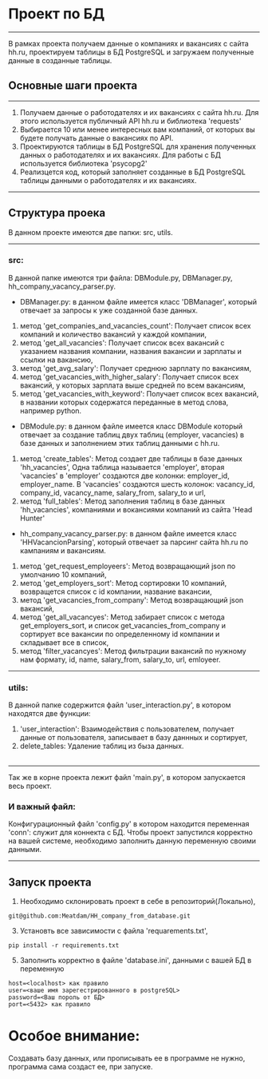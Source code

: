 # Проект по БД
_____
В рамках проекта получаем данные о компаниях и вакансиях с сайта hh.ru, проектируем таблицы в БД PostgreSQL и загружаем полученные данные в созданные таблицы.

## Основные шаги проекта
______
1. Получаем данные о работодателях и их вакансиях с сайта hh.ru. Для этого используется публичный API hh.ru и библиотека 
'requests'
2. Выбирается 10 или менее интересных вам компаний, от которых вы будете получать данные о вакансиях по API.
3. Проектируются таблицы в БД PostgreSQL для хранения полученных данных о работодателях и их вакансиях. Для работы с БД используется библиотека 
'psycopg2'
4. Реализцется код, который заполняет созданные в БД PostgreSQL таблицы данными о работодателях и их вакансиях.
______
## Структура проека
В данном проекте имеются две папки: src, utils.
_______
### src:
В данной папке имеются три файла: DBModule.py, DBManager.py, hh_company_vacancy_parser.py.
- DBManager.py: в данном файле имеется класс 'DBManager', который отвечает за запросы к уже созданной базе данных.
1. метод 'get_companies_and_vacancies_count': Получает список всех компаний и количество вакансий у каждой компании,
2. метод 'get_all_vacancies': Получает список всех вакансий с указанием названия компании, названия вакансии и зарплаты и ссылки на вакансию,
3. метод 'get_avg_salary': Получает среднюю зарплату по вакансиям,
4. метод 'get_vacancies_with_higher_salary': Получает список всех вакансий, у которых зарплата выше средней по всем вакансиям,
5. метод 'get_vacancies_with_keyword': Получает список всех вакансий, в названии которых содержатся переданные в метод слова, например python.
 
- DBModule.py: в данном файле имеется класс DBModule который отвечает за создание таблиц двух таблиц (employer, vacancies) в базе данных и заполнением этих таблиц данными с hh.ru.
1. метод 'create_tables': Метод создает две таблицы в базе данных 'hh_vacancies', Одна таблица называется 'employer', вторая 'vacancies' в
'employer' создаются две колонки: employer_id, employer_name. В 'vacancies' создаются шесть колонок: vacancy_id, company_id, vacancy_name, salary_from, salary_to и url,
2. метод 'full_tables': Метод заполнения таблиц в базе данных 'hh_vacancies', компаниями и вокансиями компаний из сайта 'Head Hunter'

- hh_company_vacancy_parser.py: в данном файле имеется класс 'HHVacancionParsing', который отвечает за парсинг сайта hh.ru по кампаниям и вакансиям.
1. метод 'get_request_employeers': Метод возвращающий json по умолчанию 10 компаний,
2. метод 'get_employers_sort':  Метод сортировки 10 компаний, возвращется список с id компании, название вакансии,
3. метод 'get_vacancies_from_company':  Метод возвращающий json вакансий,
4. метод 'get_all_vacancyes':  Метод забирает список с метода get_employers_sort, и список get_vacancies_from_company и сортирует все вакансии по определенному id компании и складывает все в список,
5. метод 'filter_vacancyes': Метод фильтрации вакансий по нужному нам формату, id, name, salary_from, salary_to, url, emloyeer.
_______
### utils:
В данной папке содержится файл 'user_interaction.py', в котором находятся две функции:
1. 'user_interaction': Взаимодействия с пользователем, получает данные от пользователя, записывает в базу даннных и сортирует,
2. delete_tables: Удаление таблиц из быза данных.</br></br>
________

Так же в корне проекта лежит файл 'main.py', в котором запускается весь проект. </br>
### И важный файл: 
Конфигурационный файл 'config.py' в котором находится переменная 'conn': служит для коннекта с БД. Чтобы проект запустился корректно на вашей системе, необходимо заполнить данную переменную своими данными.
_______
## Запуск проекта
1. Необходимо склонировать проект в себе в репозиторий(Локально),
```
git@github.com:Meatdam/HH_company_from_database.git
```
3. Установть все зависимости с файла 'requarements.txt',
```
pip install -r requirements.txt
```
5. Заполнить корректно в файле 'database.ini', данными с вашей БД в переменную </br>
```
host=<localhost> как правило 
user=<ваше имя зарегестрированного в postgreSQL>
password=<Ваш пороль от БД>
port=<5432> как правило
```
# Особое внимание:
Создавать базу данных, или прописывать ее в программе не нужно, программа сама создаст ее, при запуске.  
